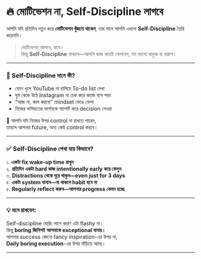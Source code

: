 # 🔥 **মোটিভেশন না, Self-Discipline লাগবে**

আপনি যদি প্রতিদিন নতুন করে **মোটিভেশন খুঁজতে থাকেন**, তার মানে আপনি এখনো **Self-Discipline** তৈরি করেননি।

> মোটিভেশন আসবে, যাবে।  
> কিন্তু **Self-Discipline** থাকলে—আপনি কাজ করেই ফেলবেন, মন ভালো থাকুক বা খারাপ।

---

### 🧠 Self-Discipline মানে কী?

- ফোন খুলে YouTube না চালিয়ে To-do list দেখা    
- ঘুম থেকে উঠে Instagram না চেক করে কাজে বসে পড়া    
- “আজ না, কাল করবো” mindset ভেঙে ফেলা    
- নিজের ভবিষ্যতের ভার্সনকে সাপোর্ট করে decision নেওয়া


🙌 আপনি যদি নিজের উপর control না রাখতে পারেন,  
তাহলে আপনার future, অন্য কেউ control করবে।

---

### ✅ Self-Discipline শেখা যায় কিভাবে?

১. **একটা fix wake-up time রাখুন**  
২. **প্রতিদিন একটা hard কাজ intentionally early করে ফেলুন**  
৩. **Distractions থেকে দূরে থাকুন—even just for 3 days**  
৪. **একটা system বানান—না থাকলে habit হবে না**  
৫. **Regularly reflect করুন—আপনার progress কেমন হচ্ছে**

---

### 💡 মনে রাখবেন:

Self-discipline বোরিং লাগে কারণ এটা flashy না।  
কিন্তু **boring জিনিসই আপনাকে exceptional বানায়।**  
আপনার success কোনো fancy inspiration-এর উপর না,  
**Daily boring execution**-এর উপর দাঁড়িয়ে আছে।

---
